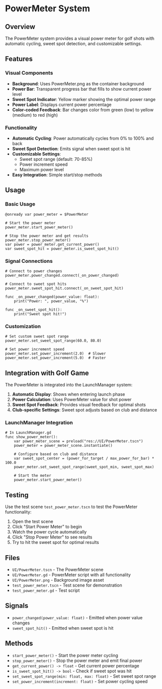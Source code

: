 # PowerMeter System

## Overview
The PowerMeter system provides a visual power meter for golf shots with automatic cycling, sweet spot detection, and customizable settings.

## Features

### Visual Components
- **Background**: Uses PowerMeter.png as the container background
- **Power Bar**: Transparent progress bar that fills to show current power level
- **Sweet Spot Indicator**: Yellow marker showing the optimal power range
- **Power Label**: Displays current power percentage
- **Color-coded Feedback**: Bar changes color from green (low) to yellow (medium) to red (high)

### Functionality
- **Automatic Cycling**: Power automatically cycles from 0% to 100% and back
- **Sweet Spot Detection**: Emits signal when sweet spot is hit
- **Customizable Settings**: 
  - Sweet spot range (default: 70-85%)
  - Power increment speed
  - Maximum power level
- **Easy Integration**: Simple start/stop methods

## Usage

### Basic Usage
```gdscript
@onready var power_meter = $PowerMeter

# Start the power meter
power_meter.start_power_meter()

# Stop the power meter and get results
power_meter.stop_power_meter()
var power = power_meter.get_current_power()
var sweet_spot_hit = power_meter.is_sweet_spot_hit()
```

### Signal Connections
```gdscript
# Connect to power changes
power_meter.power_changed.connect(_on_power_changed)

# Connect to sweet spot hits
power_meter.sweet_spot_hit.connect(_on_sweet_spot_hit)

func _on_power_changed(power_value: float):
    print("Power: ", power_value, "%")

func _on_sweet_spot_hit():
    print("Sweet spot hit!")
```

### Customization
```gdscript
# Set custom sweet spot range
power_meter.set_sweet_spot_range(60.0, 80.0)

# Set power increment speed
power_meter.set_power_increment(2.0)  # Slower
power_meter.set_power_increment(5.0)  # Faster
```

## Integration with Golf Game

The PowerMeter is integrated into the LaunchManager system:

1. **Automatic Display**: Shows when entering launch phase
2. **Power Calculation**: Uses PowerMeter value for shot power
3. **Sweet Spot Feedback**: Provides visual feedback for optimal shots
4. **Club-specific Settings**: Sweet spot adjusts based on club and distance

### LaunchManager Integration
```gdscript
# In LaunchManager.gd
func show_power_meter():
    var power_meter_scene = preload("res://UI/PowerMeter.tscn")
    power_meter = power_meter_scene.instantiate()
    
    # Configure based on club and distance
    var sweet_spot_center = (power_for_target / max_power_for_bar) * 100.0
    power_meter.set_sweet_spot_range(sweet_spot_min, sweet_spot_max)
    
    # Start the meter
    power_meter.start_power_meter()
```

## Testing

Use the test scene `test_power_meter.tscn` to test the PowerMeter functionality:

1. Open the test scene
2. Click "Start Power Meter" to begin
3. Watch the power cycle automatically
4. Click "Stop Power Meter" to see results
5. Try to hit the sweet spot for optimal results

## Files

- `UI/PowerMeter.tscn` - The PowerMeter scene
- `UI/PowerMeter.gd` - PowerMeter script with all functionality
- `UI/PowerMeter.png` - Background image asset
- `test_power_meter.tscn` - Test scene for demonstration
- `test_power_meter.gd` - Test script

## Signals

- `power_changed(power_value: float)` - Emitted when power value changes
- `sweet_spot_hit()` - Emitted when sweet spot is hit

## Methods

- `start_power_meter()` - Start the power meter cycling
- `stop_power_meter()` - Stop the power meter and emit final power
- `get_current_power() -> float` - Get current power percentage
- `is_sweet_spot_hit() -> bool` - Check if sweet spot was hit
- `set_sweet_spot_range(min: float, max: float)` - Set sweet spot range
- `set_power_increment(increment: float)` - Set power cycling speed 